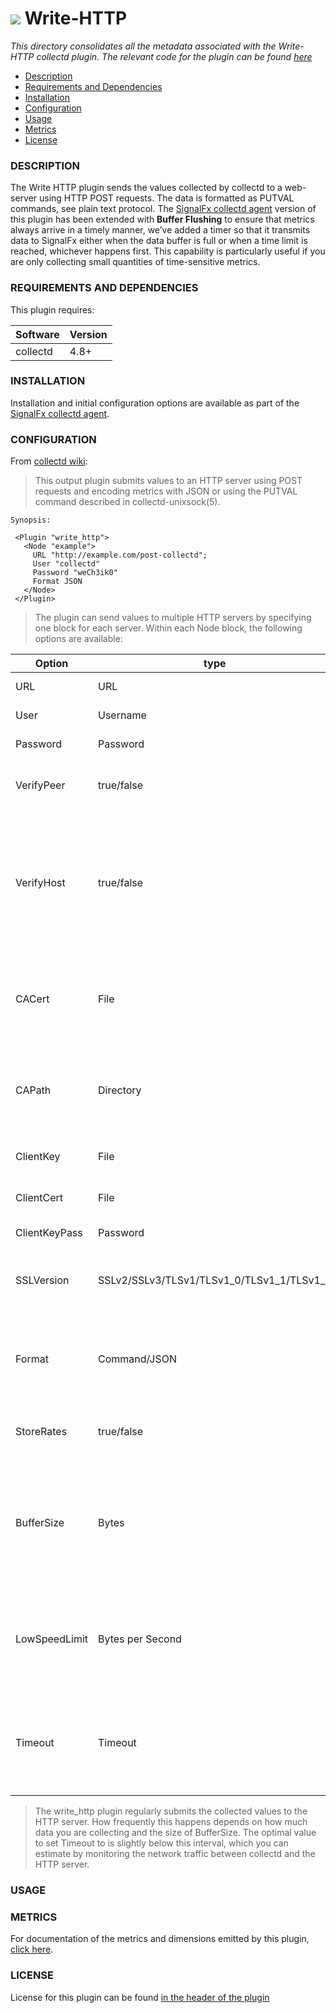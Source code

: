# ![](https://github.com/signalfx/integrations/blob/master/collectd/img/integrations_collectd.png) Write-HTTP

_This directory consolidates all the metadata associated with the Write-HTTP collectd plugin. The relevant code for the plugin can be found [here](https://github.com/signalfx/collectd/blob/master/src/write_http.c)_

- [Description](#description)
- [Requirements and Dependencies](#requirements-and-dependencies)
- [Installation](#installation)
- [Configuration](#configuration)
- [Usage](#usage)
- [Metrics](#metrics)
- [License](#license)

### DESCRIPTION

The Write HTTP plugin sends the values collected by collectd to a web-server using HTTP POST requests. The data is formatted as PUTVAL commands, see plain text protocol. The [SignalFx collectd agent](https://github.com/signalfx/collectd) version of this plugin has been extended with **Buffer Flushing** to ensure that metrics always arrive in a timely manner, we’ve added a timer so that it transmits data to SignalFx either when the data buffer is full or when a time limit is reached, whichever happens first. This capability is particularly useful if you are only collecting small quantities of time-sensitive metrics.

### REQUIREMENTS AND DEPENDENCIES

This plugin requires:

| Software | Version |
|----------|---------|
| collectd |  4.8+   |

### INSTALLATION

Installation and initial configuration options are available as part of the [SignalFx collectd agent](https://github.com/signalfx/integrations/tree/master/collectd). 


### CONFIGURATION

From [collectd wiki](https://collectd.org/documentation/manpages/collectd.conf.5.shtml#plugin_write_http):

>This output plugin submits values to an HTTP server using POST requests and encoding metrics with JSON or using the PUTVAL command described in collectd-unixsock(5).

```
Synopsis:

 <Plugin "write_http">
   <Node "example">
     URL "http://example.com/post-collectd";
     User "collectd"
     Password "weCh3ik0"
     Format JSON
   </Node>
 </Plugin>
```
> The plugin can send values to multiple HTTP servers by specifying one <Node Name> block for each server. Within each Node block, the following options are available:

| Option | type | description |
|----------|---------|---------------------|
|URL| URL|URL to which the values are submitted to. Mandatory.|
|User| Username|Optional user name needed for authentication.|
|Password| Password|Optional password needed for authentication.|
|VerifyPeer| true/false|Enable or disable peer SSL certificate verification. See http://curl.haxx.se/docs/sslcerts.html for details. Enabled by default.|
|VerifyHost| true/false|Enable or disable peer host name verification. If enabled, the plugin checks if the Common Name or a Subject Alternate Name field of the SSL certificate matches the host name provided by the URL option. If this identity check fails, the connection is aborted. Obviously, only works when connecting to a SSL enabled server. Enabled by default.|
|CACert |File|File that holds one or more SSL certificates. If you want to use HTTPS you will possibly need this option. What CA certificates come bundled with libcurl and are checked by default depends on the distribution you use.|
|CAPath| Directory|Directory holding one or more CA certificate files. You can use this if for some reason all the needed CA certificates aren't in the same file and can't be pointed to using the CACert option. Requires libcurl to be built against OpenSSL.|
|ClientKey| File|File that holds the private key in PEM format to be used for certificate-based authentication.|
|ClientCert| File|File that holds the SSL certificate to be used for certificate-based authentication.|
|ClientKeyPass| Password|Password required to load the private key in ClientKey.|
|SSLVersion | SSLv2/SSLv3/TLSv1/TLSv1_0/TLSv1_1/TLSv1_2|Define which SSL protocol version must be used. By default libcurl will attempt to figure out the remote SSL protocol version. See curl_easy_setopt(3) for more details.|
|Format |Command/JSON|Format of the output to generate. If set to Command, will create output that is understood by the Exec and UnixSock plugins. When set to JSON, will create output in the JavaScript Object Notation (JSON). Defaults to Command.|
|StoreRates| true/false|If set to true, convert counter values to rates. If set to false (the default) counter values are stored as is, i.e. as an increasing integer number.|
|BufferSize| Bytes|Sets the send buffer size to Bytes. By increasing this buffer, less HTTP requests will be generated, but more metrics will be batched / metrics are cached for longer before being sent, introducing additional delay until they are available on the server side. Bytes must be at least 1024 and cannot exceed the size of an int, i.e. 2 GByte. Defaults to 4096.|
|LowSpeedLimit| Bytes per Second|Sets the minimal transfer rate in Bytes per Second below which the connection with the HTTP server will be considered too slow and aborted. All the data submitted over this connection will probably be lost. Defaults to 0, which means no minimum transfer rate is enforced.|
|Timeout| Timeout|Sets the maximum time in milliseconds given for HTTP POST operations to complete. When this limit is reached, the POST operation will be aborted, and all the data in the current send buffer will probably be lost. Defaults to 0, which means the connection never times out.|

>The write_http plugin regularly submits the collected values to the HTTP server. How frequently this happens depends on how much data you are collecting and the size of BufferSize. The optimal value to set Timeout to is slightly below this interval, which you can estimate by monitoring the network traffic between collectd and the HTTP server.


### USAGE


### METRICS

For documentation of the metrics and dimensions emitted by this plugin, [click here](././docs).

### LICENSE

License for this plugin can be found [in the header of the plugin](https://github.com/signalfx/collectd/blob/master/src/write_http.c)
